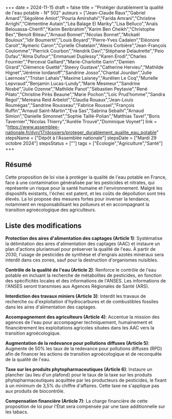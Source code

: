 +++
date = 2024-11-15
draft = false
title = "Protéger durablement la qualité de l'eau potable - N° 502"
auteurs = ["Jean-Claude Raux","Gabriel Amard","Ségolène Amiot","Pouria Amirshahi","Farida Amrani","Christine Arrighi","Clémentine Autain","Léa Balage El Mariky","Lisa Belluco","Anaïs Belouassa-Cherifi","Karim Benbrahim","Karim Ben Cheikh","Christophe Bex","Benoît Biteau","Arnaud Bonnet","Nicolas Bonnet","Mickaël Bouloux","Idir Boumertit","Louis Boyard","Pierre-Yves Cadalen","Eléonore Caroit","Aymeric Caron","Cyrielle Chatelain","Alexis Corbière","Jean-François Coulomme","Pierrick Courbon","Hendrik Davi","Stéphane Delautrette","Peio Dufau","Alma Dufour","Emmanuel Duplessy","Karen Erodi","Charles Fournier","Perceval Gaillard","Marie-Charlotte Garin","Damien Girard","Clémence Guetté","Steevy Gustave","Catherine Hervieu","Mathilde Hignet","Jérémie Iordanoff","Sandrine Josso","Chantal Jourdan","Julie Laernoes","Tristan Lahais","Maxime Laisney","Aurélien Le Coq","Murielle Lepvraud","Benjamin Lucas-Lundy","Marie Mesmeur","Sandrine Nosbé","Julie Ozenne","Mathilde Panot","Sébastien Peytavie","René Pilato","Christine Pirès Beaune","Marie Pochon","Loïc Prud’homme","Sandra Regol","Mereana Reid Arbelot","Claudia Rouaux","Jean-Louis Roumégas","Sandrine Rousseau","Fabrice Roussel","François Ruffin","Arnaud Saint-Martin","Eva Sas","Sabrina Sebaihi","Arnaud Simion","Danielle Simonnet","Sophie Taillé-Polian","Matthias Tavel","Boris Tavernier","Nicolas Thierry","Aurélie Trouvé","Dominique Voynet"]
link = "https://www.assemblee-nationale.fr/dyn/17/dossiers/proteger_durablement_qualite_eau_potable"
stepsName = ["Dépôt à l'Assemblée nationale"]
stepsDate = ["Mardi 29 octobre 2024"]
stepsStatus = [""]
tags = ["Écologie","Agriculture","Santé"]
+++

## Résumé

Cette proposition de loi vise à protéger la qualité de l'eau potable en France, face à une contamination généralisée par les pesticides et nitrates, qui représente un risque pour la santé humaine et l'environnement. Malgré les dispositifs existants, l'échec est patent, et les coûts de dépollution sont très élevés. La loi propose des mesures fortes pour inverser la tendance, notamment en responsabilisant les pollueurs et en accompagnant la transition agroécologique des agriculteurs.

## Liste des modifications

**Protection des aires d'alimentation des captages (Article 1)**: Systématise la délimitation des aires d'alimentation des captages (AAC) et instaure un plan d'actions pluriannuel pour préserver la qualité de l'eau. À partir de 2030, l'usage de pesticides de synthèse et d'engrais azotés minéraux sera interdit dans ces zones, sauf pour la destruction d'organismes nuisibles.

**Contrôle de la qualité de l'eau (Article 2)**: Renforce le contrôle de l'eau potable en incluant la recherche de métabolites de pesticides, en fonction des spécificités locales et des informations de l'ANSES. Les informations de l'ANSES seront transmises aux Agences Régionales de Santé (ARS).

**Interdiction des travaux miniers (Article 3)**: Interdit les travaux de recherche ou d'exploitation d'hydrocarbures et de combustibles fossiles dans les aires d'alimentation des captages.

**Accompagnement des agriculteurs (Article 4)**: Accentue la mission des agences de l'eau pour accompagner techniquement, humainement et financièrement les exploitations agricoles situées dans les AAC vers la transition agroécologique.

**Augmentation de la redevance pour pollutions diffuses (Article 5)**: Augmente de 50% les taux de la redevance pour pollutions diffuses (RPD) afin de financer les actions de transition agroécologique et de reconquête de la qualité de l'eau.

**Taxe sur les produits phytopharmaceutiques (Article 6)**: Instaure un plancher (au lieu d'un plafond) pour le taux de la taxe sur les produits phytopharmaceutiques acquittée par les producteurs de pesticides, le fixant à un minimum de 3,5% du chiffre d'affaires. Cette taxe ne s'applique pas aux produits de biocontrôle.

**Compensation financière (Article 7)**: La charge financière de cette proposition de loi pour l'État sera compensée par une taxe additionnelle sur les tabacs.
